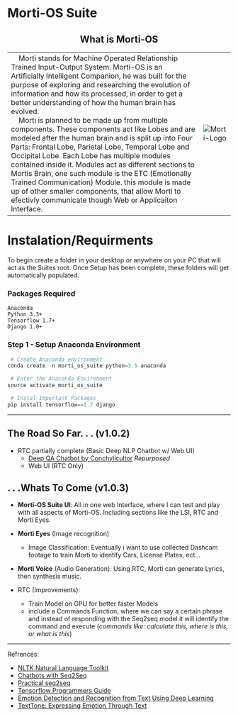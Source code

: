 # Morti-OS Suite

<center>
    <h2>What is Morti-OS</h2>
</center>

<table>
    <tbody>
        <tr>
            <td>
    &nbsp;&nbsp;&nbsp;&nbsp;Morti stands for Machine Operated Relationship Trained Input-Output System. Morti-OS is an Artificially Intelligent Companion, he was built for the purpose of exploring and researching the evolution of information and how its processed, in order to get a better understanding of how the human brain has evolved.<br>
    &nbsp;&nbsp;&nbsp;&nbsp;Morti is planned to be made up from multiple components. These components act like Lobes and are modeled after the human brain and is split up into Four Parts: Frontal Lobe, Parietal Lobe, Temporal Lobe and Occipital Lobe. Each Lobe has multiple modules contained inside it. Modules act as different sections to Mortis Brain, one such module is the ETC (Emotionally Trained Communication) Module. this module is made up of other smaller components, that allow Morti to efectivly communicate though Web or Applicaiton Interface.
            </td>
            <td>
            <img alt="Morti-Logo" src="http://zn30.us/wp-content/uploads/2018/04/morti_logo_title_w.png">
            </td>
        </tr>
    </tbody>
</table>


# Instalation/Requirments

To begin create a folder in your desktop or anywhere on your PC that will act as the Suites root. Once Setup has been complete, these folders will get automatically populated.

### Packages Required

```text
Anaconda
Python 3.5+
Tensorflow 1.7+
Django 1.0+
```

### Step 1 - Setup Anaconda Environment

```Python
 # Create Anaconda environment
conda create -n morti_os_suite python=3.5 anaconda

 # Enter the Anaconda Environment
source activate morti_os_suite

 # Instal Important Packages
pip install tensorflow==1.7 django
 ```

---

## The Road So Far. . . (v1.0.2)

- RTC partially complete (Basic Deep NLP Chatbot w/ Web UI)
    - [Deep QA Chatbot by Conchylicultor](https://github.com/Conchylicultor/DeepQA/tree/92863e2929580818f866f16969909fe2093d41d1) _Repurposed_
    - Web UI (RTC Only)

## . . .Whats To Come (v1.0.3)

- **Morti-OS Suite UI**: All in one web Interface, where I can test and play with all aspects of Morti-OS. Including sections like the LSI, RTC and Morti Eyes.
- **Morti Eyes** (Image recognition)
    - Image Classification: Eventually i want to use collected Dashcam footage to train Morti to identify Cars, License Plates, ect...
- **Morti Voice** (Audio Generation): Using RTC, Morti can generate Lyrics, then synthesis music.

- RTC (Improvements):
    - Train Model on GPU for better faster Models
    - include a Commands Function, where we can say a certain phrase and instead of responding with the Seq2seq model it will identify the command and execute (_commands like: calculate this, where is this, or what is this_)

---

Refrences:

- [NLTK Natural Language Toolkit](https://www.nltk.org/)
- [Chatbots with Seq2Seq](http://suriyadeepan.github.io/2016-06-28-easy-seq2seq/)
- [Practical seq2seq](http://suriyadeepan.github.io/2016-12-31-practical-seq2seq/)
- [Tensorflow Programmers Guide](https://www.tensorflow.org/programmers_guide/)
- [Emotion Detection and Recognition from Text Using Deep Learning](https://www.microsoft.com/developerblog/2015/11/29/emotion-detection-and-recognition-from-text-using-deep-learning/)
- [TextTone: Expressing Emotion Through Text](https://pdfs.semanticscholar.org/cde8/8eb104e3673e2abdee4806e0bbe32aa99e1d.pdf)
